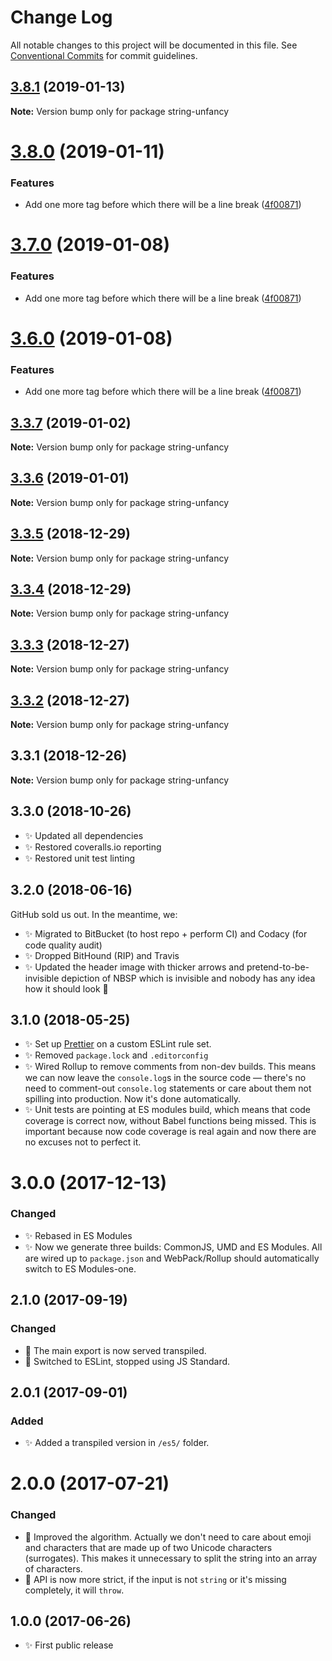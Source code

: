 # Change Log

All notable changes to this project will be documented in this file.
See [Conventional Commits](https://conventionalcommits.org) for commit guidelines.

## [3.8.1](https://bitbucket.org/codsen/codsen/src/master/packages/string-unfancy/compare/string-unfancy@3.8.0...string-unfancy@3.8.1) (2019-01-13)

**Note:** Version bump only for package string-unfancy





# [3.8.0](https://bitbucket.org/codsen/codsen/src/master/packages/string-unfancy/compare/string-unfancy@3.3.7...string-unfancy@3.8.0) (2019-01-11)

### Features

- Add one more tag before which there will be a line break ([4f00871](https://bitbucket.org/codsen/codsen/src/master/packages/string-unfancy/commits/4f00871))

# [3.7.0](https://bitbucket.org/codsen/codsen/src/master/packages/string-unfancy/compare/string-unfancy@3.3.7...string-unfancy@3.7.0) (2019-01-08)

### Features

- Add one more tag before which there will be a line break ([4f00871](https://bitbucket.org/codsen/codsen/src/master/packages/string-unfancy/commits/4f00871))

# [3.6.0](https://bitbucket.org/codsen/codsen/src/master/packages/string-unfancy/compare/string-unfancy@3.3.7...string-unfancy@3.6.0) (2019-01-08)

### Features

- Add one more tag before which there will be a line break ([4f00871](https://bitbucket.org/codsen/codsen/src/master/packages/string-unfancy/commits/4f00871))

## [3.3.7](https://bitbucket.org/codsen/codsen/src/master/packages/string-unfancy/compare/string-unfancy@3.3.6...string-unfancy@3.3.7) (2019-01-02)

**Note:** Version bump only for package string-unfancy

## [3.3.6](https://bitbucket.org/codsen/codsen/src/master/packages/string-unfancy/compare/string-unfancy@3.3.5...string-unfancy@3.3.6) (2019-01-01)

**Note:** Version bump only for package string-unfancy

## [3.3.5](https://bitbucket.org/codsen/codsen/src/master/packages/string-unfancy/compare/string-unfancy@3.3.4...string-unfancy@3.3.5) (2018-12-29)

**Note:** Version bump only for package string-unfancy

## [3.3.4](https://bitbucket.org/codsen/codsen/src/master/packages/string-unfancy/compare/string-unfancy@3.3.3...string-unfancy@3.3.4) (2018-12-29)

**Note:** Version bump only for package string-unfancy

## [3.3.3](https://bitbucket.org/codsen/codsen/src/master/packages/string-unfancy/compare/string-unfancy@3.3.2...string-unfancy@3.3.3) (2018-12-27)

**Note:** Version bump only for package string-unfancy

## [3.3.2](https://bitbucket.org/codsen/codsen/src/master/packages/string-unfancy/compare/string-unfancy@3.3.1...string-unfancy@3.3.2) (2018-12-27)

**Note:** Version bump only for package string-unfancy

## 3.3.1 (2018-12-26)

**Note:** Version bump only for package string-unfancy

## 3.3.0 (2018-10-26)

- ✨ Updated all dependencies
- ✨ Restored coveralls.io reporting
- ✨ Restored unit test linting

## 3.2.0 (2018-06-16)

GitHub sold us out. In the meantime, we:

- ✨ Migrated to BitBucket (to host repo + perform CI) and Codacy (for code quality audit)
- ✨ Dropped BitHound (RIP) and Travis
- ✨ Updated the header image with thicker arrows and pretend-to-be-invisible depiction of NBSP which is invisible and nobody has any idea how it should look 👀

## 3.1.0 (2018-05-25)

- ✨ Set up [Prettier](https://prettier.io) on a custom ESLint rule set.
- ✨ Removed `package.lock` and `.editorconfig`
- ✨ Wired Rollup to remove comments from non-dev builds. This means we can now leave the `console.log`s in the source code — there's no need to comment-out `console.log` statements or care about them not spilling into production. Now it's done automatically.
- ✨ Unit tests are pointing at ES modules build, which means that code coverage is correct now, without Babel functions being missed. This is important because now code coverage is real again and now there are no excuses not to perfect it.

# 3.0.0 (2017-12-13)

### Changed

- ✨ Rebased in ES Modules
- ✨ Now we generate three builds: CommonJS, UMD and ES Modules. All are wired up to `package.json` and WebPack/Rollup should automatically switch to ES Modules-one.

## 2.1.0 (2017-09-19)

### Changed

- 🔧 The main export is now served transpiled.
- 🔧 Switched to ESLint, stopped using JS Standard.

## 2.0.1 (2017-09-01)

### Added

- ✨ Added a transpiled version in `/es5/` folder.

# 2.0.0 (2017-07-21)

### Changed

- 🔧 Improved the algorithm. Actually we don't need to care about emoji and characters that are made up of two Unicode characters (surrogates). This makes it unnecessary to split the string into an array of characters.
- 🔧 API is now more strict, if the input is not `string` or it's missing completely, it will `throw`.

## 1.0.0 (2017-06-26)

- ✨ First public release
